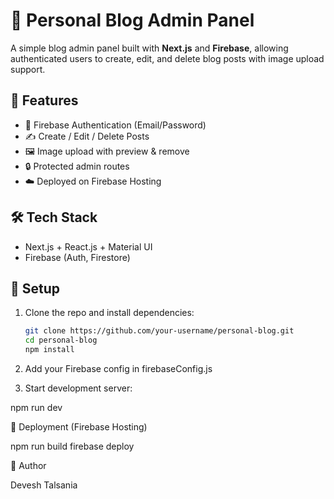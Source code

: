# 📝 Personal Blog Admin Panel

A simple blog admin panel built with **Next.js** and **Firebase**, allowing authenticated users to create, edit, and delete blog posts with image upload support.

## 🚀 Features

- 🔐 Firebase Authentication (Email/Password)
- ✍️ Create / Edit / Delete Posts
- 🖼️ Image upload with preview & remove
- 🔒 Protected admin routes
- ☁️ Deployed on Firebase Hosting

## 🛠️ Tech Stack

- Next.js + React.js + Material UI
- Firebase (Auth, Firestore)

## 🔧 Setup

1. Clone the repo and install dependencies:
   ```bash
   git clone https://github.com/your-username/personal-blog.git
   cd personal-blog
   npm install
2. Add your Firebase config in firebaseConfig.js

3. Start development server:

npm run dev

🚀 Deployment (Firebase Hosting)

npm run build
firebase deploy

👤 Author

Devesh Talsania
